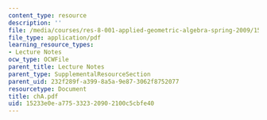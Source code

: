 ```yaml
---
content_type: resource
description: ''
file: /media/courses/res-8-001-applied-geometric-algebra-spring-2009/15233e0ea775332320902100c5cbfe40_chA.pdf
file_type: application/pdf
learning_resource_types:
- Lecture Notes
ocw_type: OCWFile
parent_title: Lecture Notes
parent_type: SupplementalResourceSection
parent_uid: 232f289f-a399-8a5a-9e87-3062f8752077
resourcetype: Document
title: chA.pdf
uid: 15233e0e-a775-3323-2090-2100c5cbfe40
---
```

